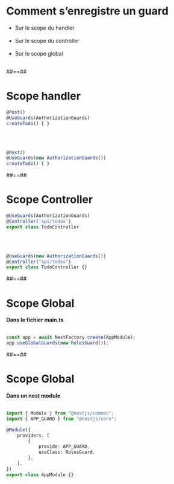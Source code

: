 # Comment s’enregistre un guard

-   Sur le scope du handler <br/><br/>
-   Sur le scope du controller <br/><br/>
-   Sur le scope global <br/><br/>

##==##

<!-- .slide: class="with-code inconsolata" -->

# Scope handler

```typescript
@Post()
@UseGuards(AuthorizationGuards)
createTodo() { }
```

<!-- .element: class="big-code" -->

<br/><br/>

```typescript
@Post()
@UseGuards(new AuthorizationGuards())
createTodo() { }
```

<!-- .element: class="big-code" -->

##==##

<!-- .slide: class="with-code inconsolata" -->

# Scope Controller

```typescript
@UseGuards(AuthorizationGuards)
@Controller('api/todos')
export class TodoController
```

<!-- .element: class="big-code" -->

<br/><br/>

```typescript
@UseGuards(new AuthorizationGuards())
@Controller("api/todos")
export class TodoController {}
```

<!-- .element: class="big-code" -->

##==##

<!-- .slide: class="with-code inconsolata"-->

# Scope Global

**Dans le fichier main.ts** <br/><br/>

```typescript
const app = await NestFactory.create(AppModule);
app.useGlobalGuards(new RolesGuard());
```

<!-- .element: class="big-code" -->

##==##

<!-- .slide: class="with-code inconsolata" -->

# Scope Global

**Dans un nest module** <br/><br/>

```typescript
import { Module } from "@nestjs/common";
import { APP_GUARD } from "@nestjs/core";

@Module({
    providers: [
        {
            provide: APP_GUARD,
            useClass: RolesGuard,
        },
    ],
})
export class AppModule {}
```

<!-- .element: class="medium-code" -->
